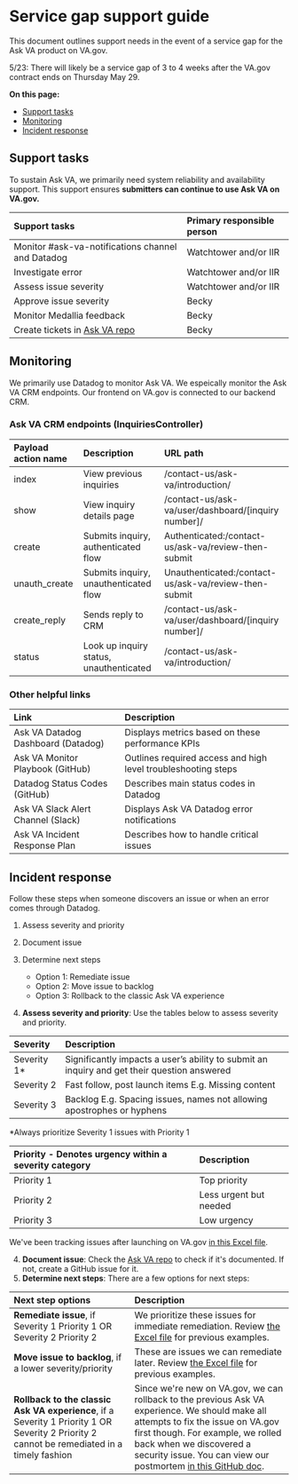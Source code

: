 # Service gap support guide
This document outlines support needs in the event of a service gap for the Ask VA product on VA.gov. 

5/23: There will likely be a service gap of 3 to 4 weeks after the VA.gov contract ends on Thursday May 29. 

**On this page:**
- [Support tasks](#support-tasks)
- [Monitoring](#monitoring)
- [Incident response](#incident-response)

## Support tasks
To sustain Ask VA, we primarily need system reliability and availability support. This support ensures **submitters can continue to use Ask VA on VA.gov.**

|Support tasks|Primary responsible person|
|:--|:--|
|Monitor #ask-va-notifications channel and Datadog|Watchtower and/or IIR|
|Investigate error|Watchtower and/or IIR|
|Assess issue severity|Watchtower and/or IIR|
|Approve issue severity|Becky|
|Monitor Medallia feedback|Becky|
|Create tickets in [Ask VA repo](https://github.com/department-of-veterans-affairs/ask-va)|Becky|

## Monitoring
We primarily use Datadog to monitor Ask VA. We espeically monitor the Ask VA CRM endpoints. Our frontend on VA.gov is connected to our backend CRM.

### Ask VA CRM endpoints (InquiriesController)
|Payload action name|Description|URL path|
|:--|:--|:--|
|index|View previous inquiries|/contact-us/ask-va/introduction/|
|show|View inquiry details page|/contact-us/ask-va/user/dashboard/[inquiry number]/|
|create|Submits inquiry, authenticated flow|Authenticated:/contact-us/ask-va/review-then-submit|
|unauth_create|Submits inquiry, unauthenticated flow|Unauthenticated:/contact-us/ask-va/review-then-submit|
|create_reply|Sends reply to CRM|/contact-us/ask-va/user/dashboard/[inquiry number]/|
|status|Look up inquiry status, unauthenticated|/contact-us/ask-va/introduction/|

### Other helpful links
|Link|Description|
|:--|:--|
|Ask VA Datadog Dashboard (Datadog)|Displays metrics based on these performance KPIs|
|Ask VA Monitor Playbook (GitHub)|Outlines required access and high level troubleshooting steps|
|Datadog Status Codes (GitHub)|Describes main status codes in Datadog|
|Ask VA Slack Alert Channel (Slack)|Displays Ask VA Datadog error notifications|
|Ask VA Incident Response Plan|Describes how to handle critical issues|

## Incident response
Follow these steps when someone discovers an issue or when an error comes through Datadog.
1. Assess severity and priority
2. Document issue
3. Determine next steps
   - Option 1: Remediate issue
   - Option 2: Move issue to backlog
   - Option 3: Rollback to the classic Ask VA experience

1. **Assess severity and priority**: Use the tables below to assess severity and priority.
   
|Severity|Description|
|:--|:--|
|Severity 1*|Significantly impacts a user’s ability to submit an inquiry and get their question answered|
|Severity 2|Fast follow, post launch items E.g. Missing content|
|Severity 3|Backlog E.g. Spacing issues, names not allowing apostrophes or hyphens|

*Always prioritize Severity 1 issues with Priority 1

|Priority - Denotes urgency within a severity category|Description|
|:--|:--|
|Priority 1|Top priority|
|Priority 2|Less urgent but needed|
|Priority 3|Low urgency|

We've been tracking issues after launching on VA.gov [in this Excel file](https://dvagov.sharepoint.com/:x:/s/AskVA/EWNfTVN1y_lGuewV4hmQGZ8BpWLewORLJNhiNil8X4cZ_Q?e=YekMCw).

4. **Document issue**: Check the [Ask VA repo](https://github.com/department-of-veterans-affairs/ask-va) to check if it's documented. If not, create a GitHub issue for it. 
5. **Determine next steps**: There are a few options for next steps:
   
|Next step options|Description|
|:--|:--|
|**Remediate issue**, if Severity 1 Priority 1 OR Severity 2 Priority 2|We prioritize these issues for immediate remediation. Review [the Excel file](https://dvagov.sharepoint.com/:x:/s/AskVA/EWNfTVN1y_lGuewV4hmQGZ8BpWLewORLJNhiNil8X4cZ_Q?e=YekMCw) for previous examples.|
|**Move issue to backlog**, if a lower severity/priority|These are issues we can remediate later. Review [the Excel file](https://dvagov.sharepoint.com/:x:/s/AskVA/EWNfTVN1y_lGuewV4hmQGZ8BpWLewORLJNhiNil8X4cZ_Q?e=YekMCw) for previous examples.|
|**Rollback to the classic Ask VA experience**, if a Severity 1 Priority 1 OR Severity 2 Priority 2 cannot be remediated in a timely fashion|Since we're new on VA.gov, we can rollback to the previous Ask VA experience. We should make all attempts to fix the issue on VA.gov first though. For example, we rolled back when we discovered a security issue. You can view our postmortem [in this GitHub doc](https://github.com/department-of-veterans-affairs/va.gov-team-sensitive/blob/master/Postmortems/2025/2025-04-11%20-%20AskVA%20OOB%20vulnerability%20patch.md).|
